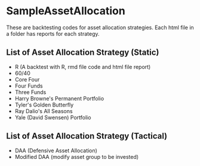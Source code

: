 # SampleAssetAllocation

These are backtesting codes for asset allocation strategies. Each html file in a folder has reports for each strategy.

## List of Asset Allocation Strategy (Static)

- R (A backtest with R, rmd file code and html file report)
- 60/40
- Core Four
- Four Funds
- Three Funds
- Harry Browne's Permanent Portfolio
- Tyler's Golden Butterfly
- Ray Dalio's All Seasons
- Yale (David Swensen) Portfolio

## List of Asset Allocation Strategy (Tactical)

- DAA (Defensive Asset Allocation)
- Modified DAA (modify asset group to be invested)
